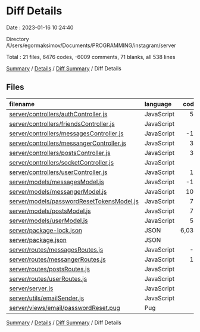 # Diff Details

Date : 2023-01-16 10:24:40

Directory /Users/egormaksimov/Documents/PROGRAMMING/instagram/server

Total : 21 files,  6476 codes, -6009 comments, 71 blanks, all 538 lines

[Summary](results.md) / [Details](details.md) / [Diff Summary](diff.md) / Diff Details

## Files
| filename | language | code | comment | blank | total |
| :--- | :--- | ---: | ---: | ---: | ---: |
| [server/controllers/authController.js](/server/controllers/authController.js) | JavaScript | 51 | -1 | 11 | 61 |
| [server/controllers/friendsController.js](/server/controllers/friendsController.js) | JavaScript | 1 | 0 | 0 | 1 |
| [server/controllers/messagesController.js](/server/controllers/messagesController.js) | JavaScript | -11 | 0 | -3 | -14 |
| [server/controllers/messangerController.js](/server/controllers/messangerController.js) | JavaScript | 38 | 0 | 10 | 48 |
| [server/controllers/postsController.js](/server/controllers/postsController.js) | JavaScript | 30 | 0 | 8 | 38 |
| [server/controllers/socketController.js](/server/controllers/socketController.js) | JavaScript | 3 | -1 | -2 | 0 |
| [server/controllers/userController.js](/server/controllers/userController.js) | JavaScript | 16 | 0 | 3 | 19 |
| [server/models/messagesModel.js](/server/models/messagesModel.js) | JavaScript | -13 | 0 | -4 | -17 |
| [server/models/messangerModel.js](/server/models/messangerModel.js) | JavaScript | 102 | 0 | 6 | 108 |
| [server/models/passwordResetTokensModel.js](/server/models/passwordResetTokensModel.js) | JavaScript | 71 | 0 | 16 | 87 |
| [server/models/postsModel.js](/server/models/postsModel.js) | JavaScript | 74 | 0 | 6 | 80 |
| [server/models/userModel.js](/server/models/userModel.js) | JavaScript | 52 | 0 | 11 | 63 |
| [server/package-lock.json](/server/package-lock.json) | JSON | 6,036 | -6,005 | 0 | 31 |
| [server/package.json](/server/package.json) | JSON | 2 | 0 | 0 | 2 |
| [server/routes/messagesRoutes.js](/server/routes/messagesRoutes.js) | JavaScript | -7 | 0 | -5 | -12 |
| [server/routes/messangerRoutes.js](/server/routes/messangerRoutes.js) | JavaScript | 13 | 0 | 5 | 18 |
| [server/routes/postsRoutes.js](/server/routes/postsRoutes.js) | JavaScript | 5 | 0 | 5 | 10 |
| [server/routes/userRoutes.js](/server/routes/userRoutes.js) | JavaScript | 4 | 0 | 1 | 5 |
| [server/server.js](/server/server.js) | JavaScript | 4 | 1 | 2 | 7 |
| [server/utils/emailSender.js](/server/utils/emailSender.js) | JavaScript | 3 | -3 | 0 | 0 |
| [server/views/email/passwordReset.pug](/server/views/email/passwordReset.pug) | Pug | 2 | 0 | 1 | 3 |

[Summary](results.md) / [Details](details.md) / [Diff Summary](diff.md) / Diff Details